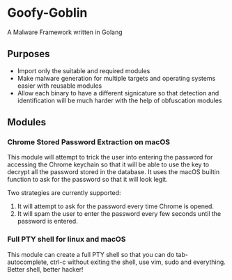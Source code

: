 # Goofy-Goblin
A Malware Framework written in Golang

## Purposes
- Import only the suitable and required modules
- Make malware generation for multiple targets and operating systems easier with reusable modules
- Allow each binary to have a different signicature so that detection and identification will be much harder with the help of obfuscation modules

## Modules
### Chrome Stored Password Extraction on macOS
This module will attempt to trick the user into entering the password for accessing the Chrome keychain so that it will be able to use the key to decrypt all the password stored in the database. It uses the macOS builtin function to ask for the password so that it will look legit.
  
Two strategies are currently supported:  
1. It will attempt to ask for the password every time Chrome is opened.
2. It will spam the user to enter the password every few seconds until the password is entered.

### Full PTY shell for linux and macOS
This module can create a full PTY shell so that you can do tab-autocomplete, ctrl-c without exiting the shell, use vim, sudo and everything.  
Better shell, better hacker!

